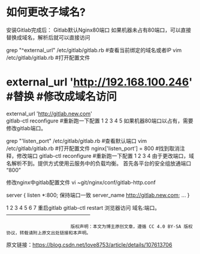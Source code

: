 # 如何更改子域名?
安装Gitlab完成后：
Gitlab默认Nginx80端口
如果机器未占有80端口，可以直接替换成域名，解析后就可以直接访问

grep "^external_url" /etc/gitlab/gitlab.rb #查看当前绑定的域名或者IP
vim /etc/gitlab/gitlab.rb   #打开配置文件
# external_url 'http://192.168.100.246'  #替换   #修改成域名访问
external_url 'http://gitlab.new.com'  
gitlab-ctl reconfigure   #重新跑一下配置
1
2
3
4
5
如果机器80端口以占有，需要修改gitlab端口。

grep "'listen_port" /etc/gitlab/gitlab.rb   #查看默认端口
vim /etc/gitlab/gitlab.rb   #打开配置文件
nginx['listen_port'] = 800     #找到取消注释，修改端口
gitlab-ctl reconfigure   #重新跑一下配置
1
2
3
4
由于更改端口，域名解析不到。提供方式使用云服务中的负载均衡。
首先各平台的安全组放通端口 “800”

修改nginx中gitlab配置文件
vi ~git/nginx/conf/gitlab-http.conf


server {
  listen *:800; 保持端口一致
  server_name http://gitlab.new.com;
    ...
}

1
2
3
4
5
6
7
重启gitlab
gitlab-ctl restart
浏览器访问 域名:端口。
————————————————

                            版权声明：本文为博主原创文章，遵循 CC 4.0 BY-SA 版权协议，转载请附上原文出处链接和本声明。
                        
原文链接：https://blog.csdn.net/love8753/article/details/107613706